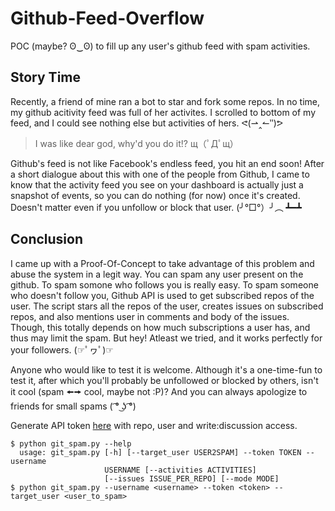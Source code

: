 # Github-Feed-Overflow
POC (maybe? ʘ‿ʘ) to fill up any user's github feed with spam activities.

## Story Time
Recently, a friend of mine ran a bot to star and fork some repos. In no time, my github acitivity feed was full of her activites. I scrolled to bottom of my feed, and I could see nothing else but activities of hers. ᕙ(⇀‸↼‶)ᕗ

> I was like dear god, why'd you do it!?  щ（ﾟДﾟщ）

Github's feed is not like Facebook's endless feed, you hit an end soon! After a short dialogue about this with one of the people from Github, I came to know that the activity feed you see on your dashboard is actually just a snapshot of events, so you can do nothing (for now) once it's created. Doesn't matter even if you unfollow or block that user. (╯°□°）╯︵ ┻━┻

## Conclusion
I came up with a Proof-Of-Concept to take advantage of this problem and abuse the system in a legit way. You can spam any user present on the github. To spam somone who follows you is really easy. To spam someone who doesn't follow you, Github API is used to get subscribed repos of the user. The script stars all the repos of the user, creates issues on subscribed repos, and also mentions user in comments and body of the issues. Though, this totally depends on how much subscriptions a user has, and thus may limit the spam. But hey! Atleast we tried, and it works perfectly for your followers. (☞ﾟヮﾟ)☞

Anyone who would like to test it is welcome. Although it's a one-time-fun to test it, after which you'll probably be unfollowed or blocked by others, isn't it cool (spam 🠘🠚 cool, maybe not :P)? And you can always apologize to friends for small spams ( ͡° ͜ʖ ͡°)

Generate API token [here](https://github.com/settings/tokens) with repo, user and write:discussion access.
```
$ python git_spam.py --help
  usage: git_spam.py [-h] [--target_user USER2SPAM] --token TOKEN --username
                     USERNAME [--activities ACTIVITIES]
                     [--issues ISSUE_PER_REPO] [--mode MODE]
$ python git_spam.py --username <username> --token <token> --target_user <user_to_spam>
```
